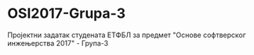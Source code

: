 # OSI2017-Grupa-3
Пројектни задатак студената ЕТФБЛ за предмет "Основе софтверског инжењерства 2017" - Група-3

